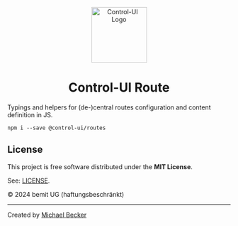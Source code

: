 <p align="center">
  <a href="https://control-ui.bemit.codes" rel="noopener noreferrer" target="_blank"><img width="125" src="https://control-ui.bemit.codes/logo.svg" alt="Control-UI Logo"></a>
</p>

<h1 align="center">Control-UI Route</h1>

Typings and helpers for (de-)central routes configuration and content definition in JS.

    npm i --save @control-ui/routes

## License

This project is free software distributed under the **MIT License**.

See: [LICENSE](LICENSE).

© 2024 bemit UG (haftungsbeschränkt)

***

Created by [Michael Becker](https://i-am-digital.eu)
